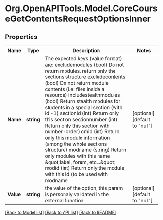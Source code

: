 # Org.OpenAPITools.Model.CoreCourseGetContentsRequestOptionsInner

## Properties

Name | Type | Description | Notes
------------ | ------------- | ------------- | -------------
**Name** | **string** | The expected keys (value format) are:                                                 excludemodules (bool) Do not return modules, return only the sections structure                                                 excludecontents (bool) Do not return module contents (i.e: files inside a resource)                                                 includestealthmodules (bool) Return stealth modules for students in a special                                                     section (with id -1)                                                 sectionid (int) Return only this section                                                 sectionnumber (int) Return only this section with number (order)                                                 cmid (int) Return only this module information (among the whole sections structure)                                                 modname (string) Return only modules with this name \&quot;label, forum, etc...\&quot;                                                 modid (int) Return only the module with this id (to be used with modname | [optional] [default to "null"]
**Value** | **string** | the value of the option,                                                                     this param is personaly validated in the external function. | [optional] [default to "null"]

[[Back to Model list]](../README.md#documentation-for-models) [[Back to API list]](../README.md#documentation-for-api-endpoints) [[Back to README]](../README.md)

